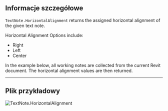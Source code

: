 ## Informacje szczegółowe
`TextNote.HorizontalAlignment` returns the assigned horizontal alignment of the given text note.

Horizontal Alignment Options include:
- Right
- Left
- Center

In the example below, all working notes are collected from the current Revit document. The horizontal alignment values are then returned.

___
## Plik przykładowy

![TextNote.HorizontalAlignment](./Revit.Elements.TextNote.HorizontalAlignment_img.jpg)
